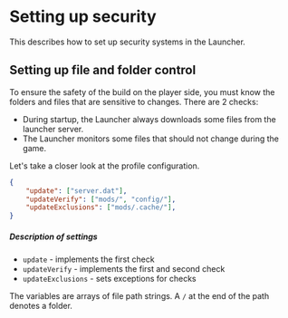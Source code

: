 # Setting up security

This describes how to set up security systems in the Launcher.

## Setting up file and folder control

To ensure the safety of the build on the player side, you must know the folders and files that are sensitive to changes.
There are 2 checks:
- During startup, the Launcher always downloads some files from the launcher server.
- The Launcher monitors some files that should not change during the game.

Let's take a closer look at the profile configuration.
```json
{
    "update": ["server.dat"],
    "updateVerify": ["mods/", "config/"],
    "updateExclusions": ["mods/.cache/"],
}
```
##### Description of settings

- `update` - implements the first check
- `updateVerify` - implements the first and second check
- `updateExclusions` - sets exceptions for checks

The variables are arrays of file path strings. A `/` at the end of the path denotes a folder.